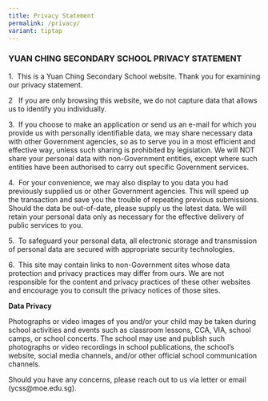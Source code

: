 ```yaml
---
title: Privacy Statement
permalink: /privacy/
variant: tiptap
---
```

<h3><strong>YUAN CHING SECONDARY SCHOOL PRIVACY STATEMENT</strong></h3>
<p>1.&nbsp; This is a Yuan Ching Secondary School website. Thank you for
examining our privacy statement.</p>
<p>2&nbsp;&nbsp; If you are only browsing this website, we do not capture
data that allows us to identify you individually.</p>
<p>3.&nbsp; If you choose to make an application or send us an e-mail for
which you provide us with personally identifiable data, we may share necessary
data with other Government agencies, so as to serve you in a most efficient
and effective way, unless such sharing is prohibited by legislation. We
will NOT share your personal data with non-Government entities, except
where such entities have been authorised to carry out specific Government
services.</p>
<p>4.&nbsp; For your convenience, we may also display to you data you had
previously supplied us or other Government agencies. This will speed up
the transaction and save you the trouble of repeating previous submissions.
Should the data be out-of-date, please supply us the latest data. We will
retain your personal data only as necessary for the effective delivery
of public services to you.</p>
<p>5.&nbsp; To safeguard your personal data, all electronic storage and transmission
of personal data are secured with appropriate security technologies.</p>
<p>6.&nbsp; This site may contain links to non-Government sites whose data
protection and privacy practices may differ from ours. We are not responsible
for the content and privacy practices of these other websites and encourage
you to consult the privacy notices of those sites.</p>
<p></p>
<p><strong>Data Privacy</strong>
</p>
<p>Photographs or video images of you and/or your child may be taken during
school activities and events such as classroom lessons, CCA, VIA, school
camps, or school concerts. The school may use and publish such photographs
or video recordings in school publications, the school’s website, social
media channels, and/or other official school communication channels.</p>
<p>Should you have any concerns, please reach out to us via letter or email
(<a rel="noopener noreferrer nofollow" target="_blank">ycss@moe.edu.sg</a>).</p>
<p>&nbsp;</p>